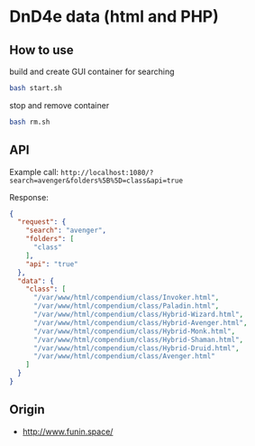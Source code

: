 # DnD4e data (html and PHP)

## How to use

build and create GUI container for searching

```sh
bash start.sh
```

stop and remove container

```sh
bash rm.sh
```

## API

Example call: `http://localhost:1080/?search=avenger&folders%5B%5D=class&api=true`

Response:

```json
{
  "request": {
    "search": "avenger",
    "folders": [
      "class"
    ],
    "api": "true"
  },
  "data": {
    "class": [
      "/var/www/html/compendium/class/Invoker.html",
      "/var/www/html/compendium/class/Paladin.html",
      "/var/www/html/compendium/class/Hybrid-Wizard.html",
      "/var/www/html/compendium/class/Hybrid-Avenger.html",
      "/var/www/html/compendium/class/Hybrid-Monk.html",
      "/var/www/html/compendium/class/Hybrid-Shaman.html",
      "/var/www/html/compendium/class/Hybrid-Druid.html",
      "/var/www/html/compendium/class/Avenger.html"
    ]
  }
}
```

## Origin

- http://www.funin.space/
